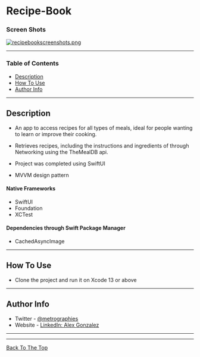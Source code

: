 # Recipe-Book

### Screen Shots
[![recipebookscreenshots.png](https://i.postimg.cc/YqDLg1KY/recipebookscreenshots.png)](https://postimg.cc/N5T0v20j)

---

### Table of Contents

- [Description](#description)
- [How To Use](#how-to-use)
- [Author Info](#author-info)

---

## Description

- An app to access recipes for all types of meals, ideal for people wanting to learn or improve their cooking.

- Retrieves recipes, including the instructions and ingredients of through Networking using the TheMealDB api.

- Project was completed using SwiftUI

- MVVM design pattern

#### Native Frameworks

- SwiftUI
- Foundation
- XCTest

#### Dependencies through Swift Package Manager

- CachedAsyncImage

---

## How To Use

- Clone the project and run it on Xcode 13 or above

---

## Author Info

- Twitter - [@metrographies](https://twitter.com/metrographies)
- Website - [LinkedIn: Alex Gonzalez](https://www.linkedin.com/in/alex-gonzalez-b95674211/)

---



---

[Back To The Top](#Recipe-Book)
